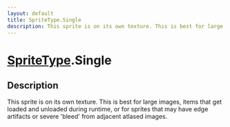```yaml
---
layout: default
title: SpriteType.Single
description: This sprite is on its own texture. This is best for large images, items that get loaded and unloaded during runtime, or for sprites that may have edge artifacts or severe 'bleed' from adjacent atlased images.
---
```

# [SpriteType]({{site.url}}/Pages/Reference/SpriteType.html).Single

## Description
This sprite is on its own texture. This is best for large images, items
that get loaded and unloaded during runtime, or for sprites that may have edge
artifacts or severe 'bleed' from adjacent atlased images.

